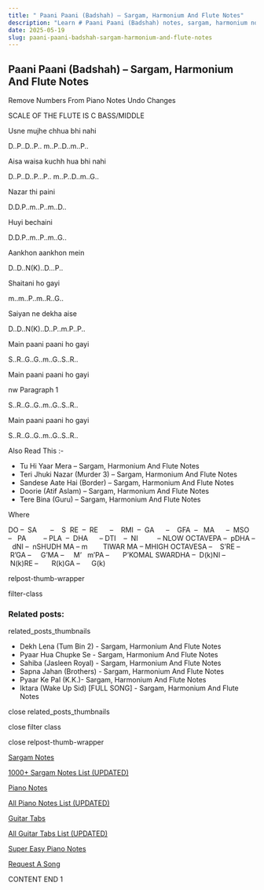 ```yaml
---
title: " Paani Paani (Badshah) – Sargam, Harmonium And Flute Notes"
description: "Learn # Paani Paani (Badshah) notes, sargam, harmonium notations and flute notes. Easy step-by-step tutorial for beginners."
date: 2025-05-19
slug: paani-paani-badshah-sargam-harmonium-and-flute-notes
---
```


## Paani Paani (Badshah) – Sargam, Harmonium And Flute Notes

Remove Numbers From Piano Notes
Undo Changes

SCALE OF THE FLUTE IS C BASS/MIDDLE

Usne mujhe chhua bhi nahi

D..P..D..P.. m..P..D..m..P..

Aisa waisa kuchh hua bhi nahi

D..P..D..P…P.. m..P..D..m..G..

Nazar thi paini

D.D.P..m..P..m..D..

Huyi bechaini

D.D.P..m..P..m..G..

Aankhon aankhon mein

D..D..N(K)..D…P..

Shaitani ho gayi

m..m..P..m..R..G..

Saiyan ne dekha aise

D..D..N(K)..D..P..m.P..P..

Main paani paani ho gayi

S..R..G..G..m..G..S..R..

Main paani paani ho gayi

nw Paragraph 1

S..R..G..G..m..G..S..R..

Main paani paani ho gayi

S..R..G..G..m..G..S..R..

Also Read This :-

- Tu Hi Yaar Mera – Sargam, Harmonium And Flute Notes
- Teri Jhuki Nazar (Murder 3) – Sargam, Harmonium And Flute Notes
- Sandese Aate Hai (Border) – Sargam, Harmonium And Flute Notes
- Doorie (Atif Aslam) – Sargam, Harmonium And Flute Notes
- Tere Bina (Guru) – Sargam, Harmonium And Flute Notes

Where

DO –  SA       –    S  RE  –  RE      –    RMI  –  GA      –    GFA  –   MA      –  MSO  –   PA         – PLA  –  DHA      – DTI    –  NI          – NLOW OCTAVEPA –  pDHA –  dNI –  nSHUDH MA – m        TIWAR MA – MHIGH OCTAVESA –    S’RE –     R’GA –     G’MA –     M’   m’PA –       P’KOMAL SWARDHA –  D(k)NI –       N(k)RE –       R(k)GA –      G(k)

relpost-thumb-wrapper

filter-class

### Related posts:

related_posts_thumbnails

- Dekh Lena (Tum Bin 2) - Sargam, Harmonium And Flute Notes
- Pyaar Hua Chupke Se - Sargam, Harmonium And Flute Notes
- Sahiba (Jasleen Royal) - Sargam, Harmonium And Flute Notes
- Sapna Jahan (Brothers) - Sargam, Harmonium And Flute Notes
- Pyaar Ke Pal (K.K.)- Sargam, Harmonium And Flute Notes
- Iktara (Wake Up Sid) [FULL SONG] - Sargam, Harmonium And Flute Notes

close related_posts_thumbnails

close filter class

close relpost-thumb-wrapper

[Sargam Notes](/sargam-notes.html)

[1000+ Sargam Notes List (UPDATED)](/all-songs-list-sargam-notes.html)

[Piano Notes](/piano-notes.html)

[All Piano Notes List (UPDATED)](/all-songs-list-piano-notes.html)

[Guitar Tabs](/guitar-tabs.html)

[All Guitar Tabs List (UPDATED)](/all-songs-list-guitar-tabs.html)

[Super Easy Piano Notes](https://studywall.in/)

[Request A Song](/request-a-song.html)

CONTENT END 1
